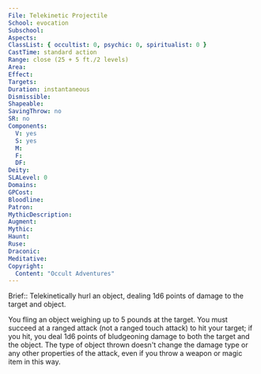 ```yaml
---
File: Telekinetic Projectile
School: evocation
Subschool: 
Aspects: 
ClassList: { occultist: 0, psychic: 0, spiritualist: 0 }
CastTime: standard action
Range: close (25 + 5 ft./2 levels)
Area: 
Effect: 
Targets: 
Duration: instantaneous
Dismissible: 
Shapeable: 
SavingThrow: no
SR: no
Components:
  V: yes
  S: yes
  M: 
  F: 
  DF: 
Deity: 
SLALevel: 0
Domains: 
GPCost: 
Bloodline: 
Patron: 
MythicDescription: 
Augment: 
Mythic: 
Haunt: 
Ruse: 
Draconic: 
Meditative: 
Copyright:
  Content: "Occult Adventures"
---
```

Brief:: Telekinetically hurl an object, dealing 1d6 points of damage to the target and object.

You fling an object weighing up to 5 pounds at the target. You must succeed at a ranged attack (not a ranged touch attack) to hit your target; if you hit, you deal 1d6 points of bludgeoning damage to both the target and the object. The type of object thrown doesn't change the damage type or any other properties of the attack, even if you throw a weapon or magic item in this way.
